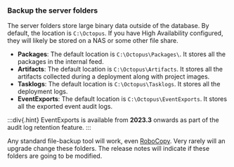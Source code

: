 ### Backup the server folders

The server folders store large binary data outside of the database.  By default, the location is `C:\Octopus`.  If you have High Availability configured, they will likely be stored on a NAS or some other file share.

- **Packages**: The default location is `C:\Octopus\Packages\`. It stores all the packages in the internal feed.
- **Artifacts**: The default location is `C:\Octopus\Artifacts`. It stores all the artifacts collected during a deployment along with project images.  
- **Tasklogs**: The default location is `C:\Octopus\Tasklogs`. It stores all the deployment logs.  
- **EventExports**: The default location is `C:\Octopus\EventExports`. It stores all the exported event audit logs.  

:::div{.hint}
EventExports is available from **2023.3** onwards as part of the audit log retention feature.
:::

Any standard file-backup tool will work, even [RoboCopy](https://docs.microsoft.com/en-us/windows-server/administration/windows-commands/robocopy).  Very rarely will an upgrade change these folders.  The release notes will indicate if these folders are going to be modified.
